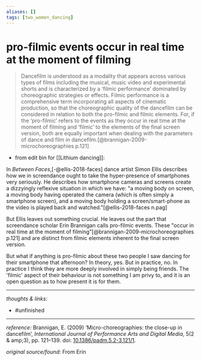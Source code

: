 ```yaml
---
aliases: []
tags: [two_women_dancing]
---
```


# pro-filmic events occur in real time at the moment of filming

>Dancefilm is understood as a modality that appears across various types of films including the musical, music video and experimental shorts and is characterized by a ‘filmic performance’ dominated by choreographic strategies or effects. Filmic performance is a comprehensive term incorporating all aspects of cinematic production, so that the choreographic quality of the dancefilm can be considered in relation to both the pro-filmic and filmic elements. For, if the ‘pro-filmic’ refers to the events as they occur in real time at the moment of filming and ‘filmic’ to the elements of the final screen version, both are equally important when dealing with the parameters of dance and film in dancefilm.[@brannigan-2009-microchoreographies p.121]

- from edit bin for [[Lithium dancing]]:

In _Between Faces_,[-@ellis-2018-faces] dance artist Simon Ellis describes how we in screendance ought to take the hyper-presence of smartphones very seriously. He describes how smartphone cameras and screens create a dizzyingly reflexive situation in which we have: "a moving body on screen, a moving body having operated the camera (which is often simply a smartphone screen), and a moving body holding a screen/smart-phone as the video is played back and watched."[@ellis-2018-faces n.pag]

But Ellis leaves out something crucial. He leaves out the part that screendance scholar Erin Brannigan calls pro-filmic events. These "occur in real time at the moment of filming"[@brannigan-2009-microchoreographies p.121] and are distinct from filmic elements inherent to the final screen version. 

But what if anything is pro-filmic about these two people I saw dancing for their smartphone that afternoon?  In theory, yes. But in practice, no. In practice I think they are more deeply involved in simply being friends. The 'filmic' aspect of their behaviour is not something I am privy to, and it is an open question as to how present it is for them. 


---

_thoughts & links:_



- #unfinished 

---

_reference:_ Brannigan, E. (2009) ‘Micro-choreographies: the close-up in dancefilm’, _International Journal of Performance Arts and Digital Media_, 5(2 & amp;3), pp. 121–139. doi: [10.1386/padm.5.2-3.121/1](https://doi.org/10.1386/padm.5.2-3.121/1).

_original source/found:_ From Erin